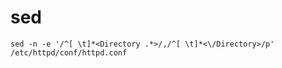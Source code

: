 
# sed

```
sed -n -e '/^[ \t]*<Directory .*>/,/^[ \t]*<\/Directory>/p' /etc/httpd/conf/httpd.conf
```
